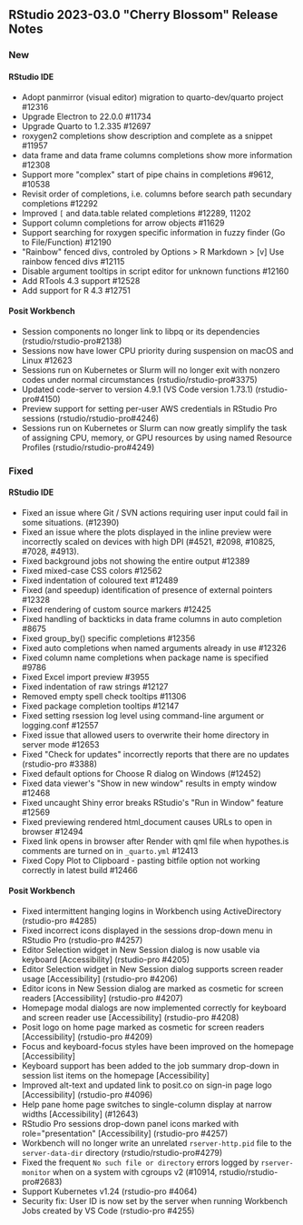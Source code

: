 
## RStudio 2023-03.0 "Cherry Blossom" Release Notes

### New

#### RStudio IDE
- Adopt panmirror (visual editor) migration to quarto-dev/quarto project #12316
- Upgrade Electron to 22.0.0 #11734
- Upgrade Quarto to 1.2.335 #12697
- roxygen2 completions show description and complete as a snippet #11957
- data frame and data frame columns completions show more information #12308
- Support more "complex" start of pipe chains in completions #9612, #10538
- Revisit order of completions, i.e. columns before search path secundary completions #12292
- Improved `[` and data.table related completions #12289, 11202
- Support column completions for arrow objects #11629
- Support searching for roxygen specific information in fuzzy finder (Go to File/Function) #12190
- "Rainbow" fenced divs, controled by Options > R Markdown > [v] Use rainbow fenced divs #12115
- Disable argument tooltips in script editor for unknown functions #12160
- Add RTools 4.3 support #12528 
- Add support for R 4.3 #12751

#### Posit Workbench
- Session components no longer link to libpq or its dependencies (rstudio/rstudio-pro#2138)
- Sessions now have lower CPU priority during suspension on macOS and Linux #12623
- Sessions run on Kubernetes or Slurm will no longer exit with nonzero codes under normal circumstances (rstudio/rstudio-pro#3375)
- Updated code-server to version 4.9.1 (VS Code version 1.73.1) (rstudio-pro#4150)
- Preview support for setting per-user AWS credentials in RStudio Pro sessions (rstudio/rstudio-pro#4246)
- Sessions run on Kubernetes or Slurm can now greatly simplify the task of assigning CPU, memory, or GPU resources by using named Resource Profiles (rstudio/rstudio-pro#4249)

### Fixed

#### RStudio IDE
- Fixed an issue where Git / SVN actions requiring user input could fail in some situations. (#12390)
- Fixed an issue where the plots displayed in the inline preview were incorrectly scaled on devices with high DPI (#4521, #2098, #10825, #7028, #4913).
- Fixed background jobs not showing the entire output #12389
- Fixed mixed-case CSS colors #12562
- Fixed indentation of coloured text #12489
- Fixed (and speedup) identification of presence of external pointers #12328
- Fixed rendering of custom source markers #12425
- Fixed handling of backticks in data frame columns in auto completion #8675
- Fixed group_by() specific completions #12356
- Fixed auto completions when named arguments already in use #12326
- Fixed column name completions when package name is specified #9786
- Fixed Excel import preview #3955
- Fixed indentation of raw strings #12127
- Removed empty spell check tooltips #11306
- Fixed package completion tooltips #12147
- Fixed setting rsession log level using command-line argument or logging.conf #12557
- Fixed issue that allowed users to overwrite their home directory in server mode #12653
- Fixed "Check for updates" incorrectly reports that there are no updates (rstudio-pro #3388)
- Fixed default options for Choose R dialog on Windows (#12452)
- Fixed data viewer's "Show in new window" results in empty window #12468
- Fixed uncaught Shiny error breaks RStudio's "Run in Window" feature #12569
- Fixed previewing rendered html_document causes URLs to open in browser #12494
- Fixed link opens in browser after Render with qml file when hypothes.is comments are turned on in `_quarto.yml` #12413
- Fixed Copy Plot to Clipboard - pasting bitfile option not working correctly in latest build #12466

#### Posit Workbench
- Fixed intermittent hanging logins in Workbench using ActiveDirectory (rstudio-pro #4285)
- Fixed incorrect icons displayed in the sessions drop-down menu in RStudio Pro (rstudio-pro #4257) 
- Editor Selection widget in New Session dialog is now usable via keyboard [Accessibility] (rstudio-pro #4205)
- Editor Selection widget in New Session dialog supports screen reader usage [Accessibility] (rstudio-pro #4206)
- Editor icons in New Session dialog are marked as cosmetic for screen readers [Accessibility] (rstudio-pro #4207)
- Homepage modal dialogs are now implemented correctly for keyboard and screen reader use [Accessibility] (rstudio-pro #4208)
- Posit logo on home page marked as cosmetic for screen readers [Accessibility] (rstudio-pro #4209)
- Focus and keyboard-focus styles have been improved on the homepage [Accessibility]
- Keyboard support has been added to the job summary drop-down in session list items on the homepage [Accessibility]
- Improved alt-text and updated link to posit.co on sign-in page logo [Accessibility] (rstudio-pro #4096)
- Help pane home page switches to single-column display at narrow widths [Accessibility] (#12643)
- RStudio Pro sessions drop-down panel icons marked with role="presentation" [Accessibility] (rstudio-pro #4257)
- Workbench will no longer write an unrelated `rserver-http.pid` file to the `server-data-dir` directory (rstudio/rstudio-pro#4279)
- Fixed the frequent `No such file or directory` errors logged by `rserver-monitor` when on a system with cgroups v2 (#10914, rstudio/rstudio-pro#2683)
- Support Kubernetes v1.24 (rstudio-pro #4064)
- Security fix: User ID is now set by the server when running Workbench Jobs created by VS Code (rstudio-pro #4255)
